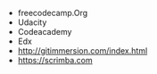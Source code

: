 - freecodecamp.Org
- Udacity 
- Codeacademy 
- Edx
- http://gitimmersion.com/index.html
- https://scrimba.com
